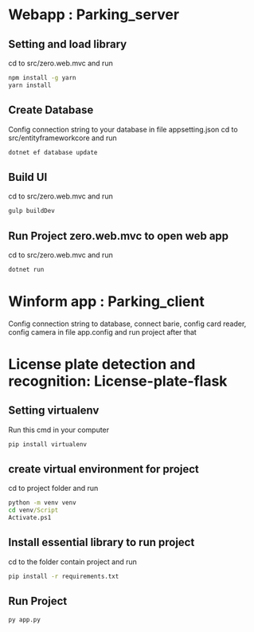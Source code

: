 # Webapp : Parking_server

## Setting and load library

cd to src/zero.web.mvc and run 

```cmd
npm install -g yarn
yarn install
```

## Create Database

Config connection string to your database in file appsetting.json
cd to src/entityframeworkcore and run

```cmd
dotnet ef database update
```

## Build UI

cd to src/zero.web.mvc and run

```cmd
gulp buildDev
```

## Run Project zero.web.mvc to open web app

cd to src/zero.web.mvc and run

```cmd
dotnet run
```

# Winform app : Parking_client

Config connection string to database, connect barie, config card reader, config camera in file app.config and run project after that

# License plate detection and recognition: License-plate-flask

## Setting virtualenv

Run this cmd in your computer

```cmd
pip install virtualenv
```

## create virtual environment for project

cd to project folder and run

```cmd
python -m venv venv
cd venv/Script
Activate.ps1
```

## Install essential library to run project

cd to the folder contain project and run

```cmd
pip install -r requirements.txt
```

## Run Project

```cmd
py app.py
```
